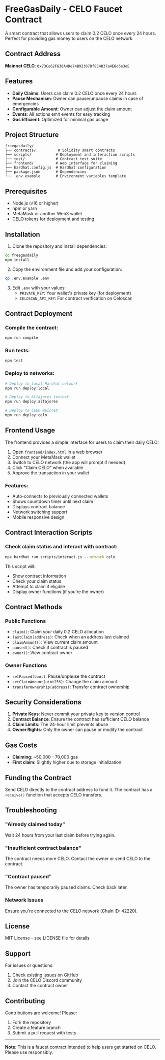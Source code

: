 # FreeGasDaily - CELO Faucet Contract

A smart contract that allows users to claim 0.2 CELO once every 24 hours. Perfect for providing gas money to users on the CELO network.

## Contract Address

**Mainnet CELO**: `0x73Ce62F638A4De74B92307DfEC4837a4E6c6e3eE`

## Features

- **Daily Claims**: Users can claim 0.2 CELO once every 24 hours
- **Pause Mechanism**: Owner can pause/unpause claims in case of emergencies
- **Configurable Amount**: Owner can adjust the claim amount
- **Events**: All actions emit events for easy tracking
- **Gas Efficient**: Optimized for minimal gas usage

## Project Structure

```
freegasdaily/
├── contracts/          # Solidity smart contracts
├── scripts/           # Deployment and interaction scripts
├── test/              # Contract test suite
├── frontend/          # Web interface for claiming
├── hardhat.config.js  # Hardhat configuration
├── package.json       # Dependencies
└── .env.example       # Environment variables template
```

## Prerequisites

- Node.js (v16 or higher)
- npm or yarn
- MetaMask or another Web3 wallet
- CELO tokens for deployment and testing

## Installation

1. Clone the repository and install dependencies:

```bash
cd freegasdaily
npm install
```

2. Copy the environment file and add your configuration:

```bash
cp .env.example .env
```

3. Edit `.env` with your values:
   - `PRIVATE_KEY`: Your wallet's private key (for deployment)
   - `CELOSCAN_API_KEY`: For contract verification on Celoscan

## Contract Deployment

### Compile the contract:

```bash
npm run compile
```

### Run tests:

```bash
npm test
```

### Deploy to networks:

```bash
# Deploy to local Hardhat network
npm run deploy:local

# Deploy to Alfajores testnet
npm run deploy:alfajores

# Deploy to CELO mainnet
npm run deploy:celo
```

## Frontend Usage

The frontend provides a simple interface for users to claim their daily CELO:

1. Open `frontend/index.html` in a web browser
2. Connect your MetaMask wallet
3. Switch to CELO network (the app will prompt if needed)
4. Click "Claim CELO" when available
5. Approve the transaction in your wallet

### Features:
- Auto-connects to previously connected wallets
- Shows countdown timer until next claim
- Displays contract balance
- Network switching support
- Mobile responsive design

## Contract Interaction Scripts

### Check claim status and interact with contract:

```bash
npx hardhat run scripts/interact.js --network celo
```

This script will:
- Show contract information
- Check your claim status
- Attempt to claim if eligible
- Display owner functions (if you're the owner)

## Contract Methods

### Public Functions

- `claim()`: Claim your daily 0.2 CELO allocation
- `lastClaim(address)`: Check when an address last claimed
- `claimAmount()`: View current claim amount
- `paused()`: Check if contract is paused
- `owner()`: View contract owner

### Owner Functions

- `setPaused(bool)`: Pause/unpause the contract
- `setClaimAmount(uint256)`: Change the claim amount
- `transferOwnership(address)`: Transfer contract ownership

## Security Considerations

1. **Private Keys**: Never commit your private key to version control
2. **Contract Balance**: Ensure the contract has sufficient CELO balance
3. **Claim Limits**: The 24-hour limit prevents abuse
4. **Owner Rights**: Only the owner can pause or modify the contract

## Gas Costs

- **Claiming**: ~50,000 - 70,000 gas
- **First claim**: Slightly higher due to storage initialization

## Funding the Contract

Send CELO directly to the contract address to fund it. The contract has a `receive()` function that accepts CELO transfers.

## Troubleshooting

### "Already claimed today"
Wait 24 hours from your last claim before trying again.

### "Insufficient contract balance"
The contract needs more CELO. Contact the owner or send CELO to the contract.

### "Contract paused"
The owner has temporarily paused claims. Check back later.

### Network Issues
Ensure you're connected to the CELO network (Chain ID: 42220).

## License

MIT License - see LICENSE file for details

## Support

For issues or questions:
1. Check existing issues on GitHub
2. Join the CELO Discord community
3. Contact the contract owner

## Contributing

Contributions are welcome! Please:
1. Fork the repository
2. Create a feature branch
3. Submit a pull request with tests

---

**Note**: This is a faucet contract intended to help users get started on CELO. Please use responsibly.